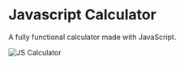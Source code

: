 # Javascript Calculator
A fully functional calculator made with JavaScript.

![JS Calculator](https://user-images.githubusercontent.com/60056206/148714812-be435817-638a-428d-8e02-b17a977d9fa4.png)
